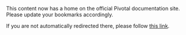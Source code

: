 <meta http-equiv="refresh" content="10; url=http://docs.pivotal.io/tiledev/nozzle.html" />

This content now has a home on the official Pivotal documentation site. Please update your bookmarks accordingly.

If you are not automatically redirected there, please follow [this link](http://docs.pivotal.io/tiledev/nozzle.html).
